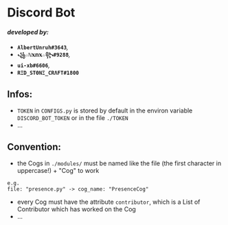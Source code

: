 # __**Discord Bot**__
#### _developed by:_
- **`AlbertUnruh#3643`**_,_
- **`꧁☆ℕ𝕩𝕟𝕩☆꧂#9288`**_,_
- **`ui-xb#6606`**_,_
- **`RΞD_SΤΘΝΞ_CRΛFT#1800`**


## Infos:
- `TOKEN` in `CONFIGS.py` is stored by default in the environ variable `DISCORD_BOT_TOKEN` or in the file `./TOKEN`
- ...


## Convention:
- the Cogs in `./modules/` must be named like the file (the first character in uppercase!) + "Cog" to work
```
e.g.
file: "presence.py" -> cog_name: "PresenceCog"
```
- every Cog must have the attribute `contributor`, which is a List of Contributor which has worked on the Cog
- ...
